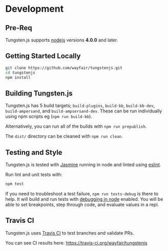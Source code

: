 # Development

## Pre-Req

Tungsten.js supports [nodejs] versions **4.0.0** and later.

[nodejs]: https://nodejs.org/

## Getting Started Locally

```bash
git clone https://github.com/wayfair/tungstenjs.git
cd tungstenjs
npm install
```

## Building Tungsten.js

Tungsten.js has 5 build targets; `build-plugins`, `build-bb`, `build-bb-dev`,
`build-ampersand`, and `build-ampsersand-dev`. These can be run individually
using npm scripts eg (`npm run build-bb`).

Alternatively, you can run all of the builds with `npm run prepublish`.

The `dist/` directory can be cleaned with `npm run clean`.

## Testing and Style

Tungsten.js is tested with [Jasmine] running in node and linted using [eslint].

Run lint and unit tests with:
```bash
npm test
```

If you need to troubleshoot a test failure, `npm run tests-debug` is there to
help.  It will build and run tests with [debugging in node] enabled. You will be
able to set breakpoints, step through code, and evaluate values in a repl.

[Jasmine]: http://jasmine.github.io/
[eslint]: http://eslint.org/
[debugging in node]: https://nodejs.org/api/debugger.html

## Travis CI

Tungsten.js uses [Travis CI] to test branches and validate PRs.

You can see CI results here: https://travis-ci.org/wayfair/tungstenjs

[Travis CI]: https://travis-ci.org
